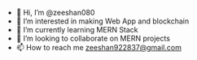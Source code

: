- 👋 Hi, I’m @zeeshan080
- 👀 I’m interested in making Web App and blockchain
- 🌱 I’m currently learning MERN Stack
- 💞️ I’m looking to collaborate on MERN projects
- 📫 How to reach me zeeshan922837@gmail.com
